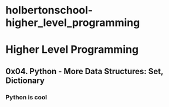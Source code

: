 # holbertonschool-higher_level_programming
# Higher Level Programming
## 0x04. Python - More Data Structures: Set, Dictionary
### Python is cool
